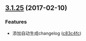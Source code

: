 <a name="3.1.25"></a>
## [3.1.25](https://github.com/iuap-design/kero-fetch/compare/c83c4fc...v3.1.25) (2017-02-10)


### Features

* 添加自动生成changelog ([c83c4fc](https://github.com/iuap-design/kero-fetch/commit/c83c4fc))



